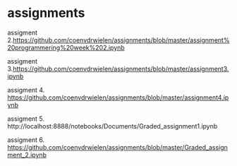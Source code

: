 # assignments

assigment 2.https://github.com/coenvdrwielen/assignments/blob/master/assignment%20programmering%20week%202.ipynb

assigment 3.https://github.com/coenvdrwielen/assignments/blob/master/assignment3.ipynb

assigment 4. https://github.com/coenvdrwielen/assignments/blob/master/assignment4.ipynb

assigment 5. http://localhost:8888/notebooks/Documents/Graded_assignment1.ipynb

assigment 6. https://github.com/coenvdrwielen/assignments/blob/master/Graded_assignment_2.ipynb
